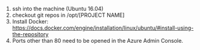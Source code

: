 
1. ssh into the machine (Ubuntu 16.04)
2. checkout git repos in /opt/[PROJECT NAME]
3. Install Docker: https://docs.docker.com/engine/installation/linux/ubuntu/#install-using-the-repository
4. Ports other than 80 need to be opened in the Azure Admin Console.
